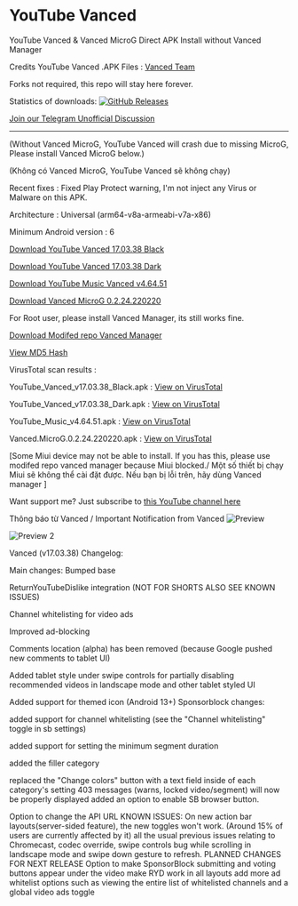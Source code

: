 # YouTube Vanced
YouTube Vanced &amp; Vanced MicroG Direct APK Install without Vanced Manager

Credits YouTube Vanced .APK Files : [Vanced Team](https://github.com/TeamVanced)

Forks not required, this repo will stay here forever.

Statistics of downloads:
[![GitHub Releases](https://img.shields.io/github/downloads/cuynu/ytvanced/latest/total?logo=github)](https://github.com/cuynu/ytvanced)

[Join our Telegram Unofficial Discussion](https://t.me/cuynuytvanced)
____________________________________________________

(Without Vanced MicroG, YouTube Vanced will crash due to missing MicroG, Please install Vanced MicroG below.)

(Không có Vanced MicroG, YouTube Vanced sẽ không chạy)

Recent fixes : Fixed Play Protect warning, I'm not inject any Virus or Malware on this APK.

Architecture : Universal (arm64-v8a-armeabi-v7a-x86)

Minimum Android version : 6


[Download YouTube Vanced 17.03.38 Black](https://github.com/cuynu/ytvanced/releases/download/17.03.38/YouTube_Vanced_17.03.38_Black.apk)

[Download YouTube Vanced 17.03.38 Dark](https://github.com/cuynu/ytvanced/releases/download/17.03.38/YouTube_Vanced_v17.03.38_Dark.apk)

[Download YouTube Music Vanced v4.64.51](https://github.com/cuynu/ytvanced/releases/download/17.03.38/Youtube_Music_v4.64.51.apk)

[Download Vanced MicroG 0.2.24.220220](https://github.com/cuynu/ytvanced/releases/download/17.03.38/Vanced.microG_0.2.24.220220.apk)

For Root user, please install Vanced Manager, its still works fine. 

[Download Modifed repo Vanced Manager](https://github.com/KhanhNguyen9872/KhanhNguyen9872_VN/releases/download/v2.6.2/VC_Manager_Lau_KhanhNguyen9872.apk)

[View MD5 Hash](https://github.com/cuynu/ytvanced/wiki/MD5Hash)

VirusTotal scan results :

YouTube_Vanced_v17.03.38_Black.apk : [View on VirusTotal](https://www.virustotal.com/gui/file/262ce8ea6d6eb04be448881aa2e99a627f1ff1b208f882ea6df6707697bfdf0c/summary)


YouTube_Vanced_v17.03.38_Dark.apk : [View on VirusTotal](https://www.virustotal.com/gui/file/2defe8f18374ec4f6c907869e4c09aeb515046d6b3d518d5eb48d3fcdb41dbad/summary)


YouTube_Music_v4.64.51.apk : [View on VirusTotal](https://www.virustotal.com/gui/file/47a8398198f1a5266a28dfcb6281d2b75a1146e0fe4f6d1bd878586d95752445/summary)


Vanced.MicroG.0.2.24.220220.apk : [View on VirusTotal](https://www.virustotal.com/gui/file/e5ce4f9759d3e70ac479bf2d0707efe5a42fca8513cf387de583b8659dbfbbbf)

[Some Miui device may not be able to install. If you has this, please use modifed repo vanced manager because Miui blocked./ Một số thiết bị chạy Miui sẽ không thể cài đặt được. Nếu bạn bị lỗi trên, hãy dùng Vanced manager
]


Want support me? Just subscribe to [this YouTube channel here](https://m.youtube.com/cuynudtw)


Thông báo từ Vanced / Important Notification from Vanced
![Preview](https://files.catbox.moe/ricm16.jpg)

![Preview 2](https://files.catbox.moe/il0n3d.png)

Vanced (v17.03.38)
Changelog:

Main changes:
Bumped base

ReturnYouTubeDislike integration (NOT FOR SHORTS ALSO SEE KNOWN ISSUES)

Channel whitelisting for video ads

Improved ad-blocking

Comments location (alpha) has been removed (because Google pushed new comments to tablet UI)

Added tablet style under swipe controls for partially disabling recommended videos in landscape mode and other tablet styled UI

Added support for themed icon (Android 13+) Sponsorblock changes:

added support for channel whitelisting (see the "Channel whitelisting" toggle in sb settings)

added support for setting the minimum segment duration

added the filler category

replaced the "Change colors" button with a text field inside of each category's setting
403 messages (warns, locked video/segment) will now be properly displayed
added an option to enable SB browser button.

Option to change the API URL KNOWN ISSUES:
On new action bar layouts(server-sided feature), the new toggles won't work. (Around 15% of users are currently affected by it)
all the usual previous issues relating to Chromecast, codec override, swipe controls bug while scrolling in landscape mode and swipe down gesture to refresh. PLANNED CHANGES FOR NEXT RELEASE
Option to make SponsorBlock submitting and voting buttons appear under the video
make RYD work in all layouts
add more ad whitelist options such as viewing the entire list of whitelisted channels and a global video ads toggle
